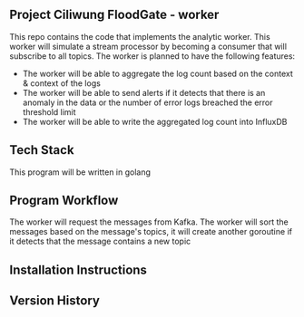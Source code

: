 ## Project Ciliwung FloodGate - worker  
This repo contains the code that implements the analytic worker. This worker 
will simulate a stream processor by becoming a consumer that will subscribe to
all topics. The worker is planned to have the following features:  
* The worker will be able to aggregate the log count based on the context &
context of the logs  
* The worker will be able to send alerts if it detects that there is an anomaly
in the data or the number of error logs breached the error threshold limit  
* The worker will be able to write the aggregated log count into InfluxDB  

## Tech Stack  
This program will be written in golang  

## Program Workflow  
The worker will request the messages from Kafka. The worker will sort the
messages based on the message's topics, it will create another goroutine
if it detects that the message contains a new topic  

## Installation Instructions


## Version History  
